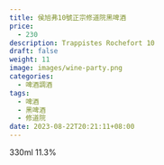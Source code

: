 ```yaml
---
title: 侯旭弗10號正宗修道院黑啤酒
price:
  - 230
description: Trappistes Rochefort 10
draft: false
weight: 11
image: images/wine-party.png
categories:
  - 啤酒調酒
tags:
  - 啤酒
  - 黑啤酒
  - 修道院
date: 2023-08-22T20:21:11+08:00
---
```

330ml 11.3%